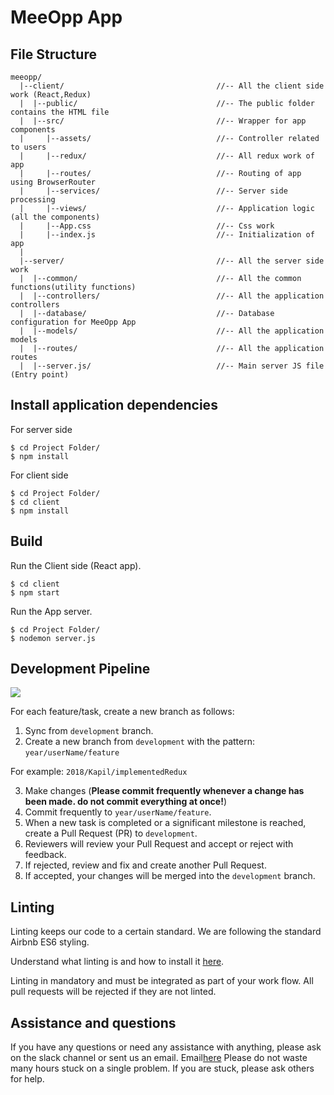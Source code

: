 # MeeOpp App

## File Structure

```
meeopp/
  |--client/                                  //-- All the client side work (React,Redux)
  |  |--public/                               //-- The public folder contains the HTML file
  |  |--src/                                  //-- Wrapper for app components
  |     |--assets/                            //-- Controller related to users
  |     |--redux/                             //-- All redux work of app
  |     |--routes/                            //-- Routing of app using BrowserRouter
  |     |--services/                          //-- Server side processing
  |     |--views/                             //-- Application logic (all the components)
  |     |--App.css                            //-- Css work
  |     |--index.js                           //-- Initialization of app
  |
  |--server/                                  //-- All the server side work
  |  |--common/                               //-- All the common functions(utility functions)
  |  |--controllers/                          //-- All the application controllers
  |  |--database/                             //-- Database configuration for MeeOpp App
  |  |--models/                               //-- All the application models
  |  |--routes/                               //-- All the application routes
  |  |--server.js/                            //-- Main server JS file (Entry point)
```

## Install application dependencies

For server side

```
$ cd Project Folder/
$ npm install
```

For client side

```
$ cd Project Folder/
$ cd client
$ npm install
```

## Build

Run the Client side (React app).

```
$ cd client
$ npm start
```

Run the App server.

```
$ cd Project Folder/
$ nodemon server.js
```

## Development Pipeline

![](http://i.imgur.com/KcTpwjI.jpg)

For each feature/task, create a new branch as follows:

1. Sync from `development` branch.
2. Create a new branch from `development` with the pattern: `year/userName/feature`

For example: `2018/Kapil/implementedRedux`

3. Make changes (**Please commit frequently whenever a change has been made. do not commit everything at once!**)
4. Commit frequently to `year/userName/feature`.
5. When a new task is completed or a significant milestone is reached, create a Pull Request (PR) to `development`.
6. Reviewers will review your Pull Request and accept or reject with feedback.
7. If rejected, review and fix and create another Pull Request.
8. If accepted, your changes will be merged into the `development` branch.

## Linting

Linting keeps our code to a certain standard. We are following the standard Airbnb ES6 styling.

Understand what linting is and how to install it [here](https://medium.com/innow8/react-react-native-configure-eslint-airbnb-prettier-and-precommit-with-husky-in-one-go-for-code-e89363e5f17f).

Linting in mandatory and must be integrated as part of your work flow. All pull requests will be rejected if they are not linted.

## Assistance and questions

If you have any questions or need any assistance with anything, please ask on the slack channel or sent us an email.
Email[here](contact@innow8apps.com)
Please do not waste many hours stuck on a single problem. If you are stuck, please ask others for help.
